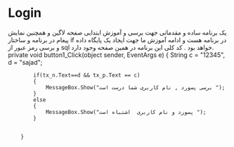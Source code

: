 # Login
یک برنامه ساده و مقدماتی جهت برسی و آموزش ابتدایی صفحه لاگین و همچنین نمایش پیغام در برنامه و ساختار if  در برنامه هست و  ادامه آموزش ما جهت ایجاد یک پایگاه داده و برسی رمز عبور از sql خواهد بود .
کد کلی این برنامه در همین صفحه وجود دارد.
 private void button1_Click(object sender, EventArgs e)
        {
            String c = "12345", d = "sajad";

            if(tx_n.Text==d && tx_p.Text == c)
            {
                MessageBox.Show("برسی پسورد , نام کاربری شما درست است "); 
            }
            else
            {
                MessageBox.Show("پسورد و نام کاربری  اشتباه است ");
            }            
                
           
        }


